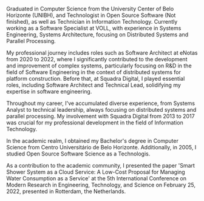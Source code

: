 Graduated in Computer Science from the University Center of Belo Horizonte (UNIBH), and Technologist in Open Source Software (Not finished), as well as Technician in Information Technology. Currently working as a Software Specialist at VOLL, with experience in Systems Engineering, Systems Architecture, focusing on Distributed Systems and Parallel Processing.

My professional journey includes roles such as Software Architect at eNotas from 2020 to 2022, where I significantly contributed to the development and improvement of complex systems, particularly focusing on R&D in the field of Software Engineering in the context of distributed systems for platform construction. Before that, at Squadra Digital, I played essential roles, including Software Architect and Technical Lead, solidifying my expertise in software engineering.

Throughout my career, I've accumulated diverse experience, from Systems Analyst to technical leadership, always focusing on distributed systems and parallel processing. My involvement with Squadra Digital from 2013 to 2017 was crucial for my professional development in the field of Information Technology.

In the academic realm, I obtained my Bachelor's degree in Computer Science from Centro Universitário de Belo Horizonte. Additionally, in 2005, I studied Open Source Software Science as a Technologis.

As a contribution to the academic community, I presented the paper 'Smart Shower System as a Cloud Service: A Low-Cost Proposal for Managing Water Consumption as a Service' at the 5th International Conference on Modern Research in Engineering, Technology, and Science on February 25, 2022, presented in Rotterdam, the Netherlands.
